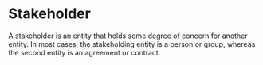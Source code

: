 # Stakeholder

A stakeholder is an entity that holds some degree of concern for another entity.  In most cases, the stakeholding entity is a person or group, whereas the second entity is an agreement or contract.